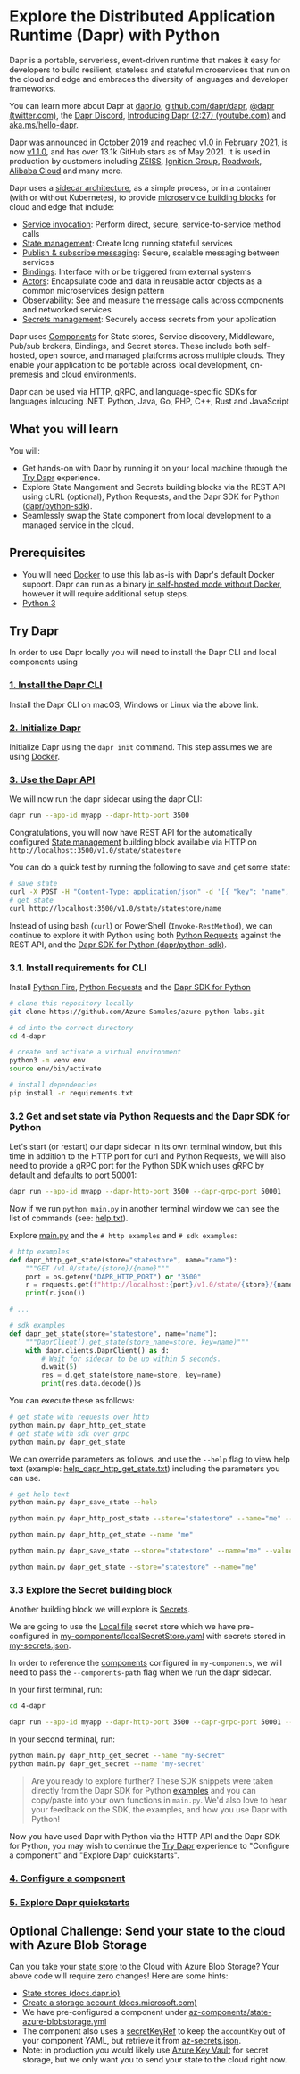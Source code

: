 # Explore the Distributed Application Runtime (Dapr) with Python

Dapr is a portable, serverless, event-driven runtime that makes it easy for developers to build resilient, stateless and stateful microservices that run on the cloud and edge and embraces the diversity of languages and developer frameworks.

You can learn more about Dapr at [dapr.io](https://dapr.io), [github.com/dapr/dapr](https://github.com/dapr/dapr), [@dapr (twitter.com)](https://twitter.com/dapr), the [Dapr Discord](https://aka.ms/dapr-discord),  [Introducing Dapr (2:27) (youtube.com)](https://youtu.be/9o9iDAgYBA8) and [aka.ms/hello-dapr](https://aka.ms/hello-dapr).

Dapr was announced in [October 2019](https://cloudblogs.microsoft.com/opensource/2019/10/16/announcing-dapr-open-source-project-build-microservice-applications/) and [reached v1.0 in February 2021](https://blog.dapr.io/posts/2021/02/17/announcing-dapr-v1.0/), is now [v1.1.0](https://twitter.com/daprdev/status/1378015524672704512?s=20), and has over 13.1k GitHub stars as of May 2021. It is used in production by customers including [ZEISS](https://customers.microsoft.com/en-us/story/1336089737047375040-zeiss-accelerates-cloud-first-development-on-azure-and-streamlines-order-processing), [Ignition Group](https://customers.microsoft.com/en-us/story/1335733425802443016-ignition-group-speeds-development-and-payment-processing-using-dapr-and-azure), [Roadwork](https://blog.dapr.io/posts/2021/02/09/running-dapr-in-production-at-roadwork/), [Alibaba Cloud](https://blog.dapr.io/posts/2021/03/19/how-alibaba-is-using-dapr/) and many more.


Dapr uses a [sidecar architecture](https://docs.dapr.io/concepts/overview/#sidecar-architecture), as a simple process, or in a container (with or without Kubernetes), to provide [microservice building blocks](https://docs.dapr.io/concepts/overview/#microservice-building-blocks-for-cloud-and-edge) for cloud and edge that include:

- [Service invocation](https://docs.dapr.io/developing-applications/building-blocks/service-invocation/): Perform direct, secure, service-to-service method calls
- [State management](https://docs.dapr.io/developing-applications/building-blocks/state-management/): Create long running stateful services
- [Publish & subscribe messaging](https://docs.dapr.io/developing-applications/building-blocks/pubsub/): Secure, scalable messaging between services
- [Bindings](https://docs.dapr.io/developing-applications/building-blocks/bindings/): Interface with or be triggered from external systems
- [Actors](https://docs.dapr.io/developing-applications/building-blocks/actors/): Encapsulate code and data in reusable actor objects as a common microservices design pattern
- [Observability](https://docs.dapr.io/developing-applications/building-blocks/observability/): See and measure the message calls across components and networked services
- [Secrets management](https://docs.dapr.io/developing-applications/building-blocks/secrets/): Securely access secrets from your application

Dapr uses [Components](https://docs.dapr.io/concepts/components-concept/) for State stores, Service discovery, Middleware, Pub/sub brokers, Bindings, and Secret stores. These include both self-hosted, open source, and managed platforms across multiple clouds. They enable your application to be portable across local development, on-premesis and cloud environments.

Dapr can be used via HTTP, gRPC, and language-specific SDKs for languages inlcuding .NET, Python, Java, Go, PHP, C++, Rust and JavaScript


## What you will learn

You will:
- Get hands-on with Dapr by running it on your local machine through the [Try Dapr](https://docs.dapr.io/getting-started/) experience.
- Explore State Mangement and Secrets building blocks via the REST API using cURL (optional), Python Requests, and the Dapr SDK for Python ([dapr/python-sdk](https://github.com/dapr/python-sdk)).
- Seamlessly swap the State component from local development to a managed service in the cloud. 

## Prerequisites
- You will need [Docker](https://docs.docker.com/get-docker/) to use this lab as-is with Dapr's default Docker support. Dapr can run as a binary [in self-hosted mode without Docker](https://docs.dapr.io/operations/hosting/self-hosted/self-hosted-no-docker/), however it will require additional setup steps.
- [Python 3](https://www.python.org/downloads/)

## Try Dapr

In order to use Dapr locally you will need to install the Dapr CLI and local components using 

### [1. Install the Dapr CLI](https://docs.dapr.io/getting-started/install-dapr-cli/)

Install the Dapr CLI on macOS, Windows or Linux via the above link.

### [2. Initialize Dapr](https://docs.dapr.io/getting-started/install-dapr-selfhost/)

Initialize Dapr using the `dapr init` command. This step assumes we are using [Docker](https://docs.docker.com/get-docker/).

### [3. Use the Dapr API](https://docs.dapr.io/getting-started/get-started-api/)

We will now run the dapr sidecar using the dapr CLI:

```bash
dapr run --app-id myapp --dapr-http-port 3500
```

Congratulations, you will now have REST API for the automatically configured [State management](https://docs.dapr.io/developing-applications/building-blocks/state-management/state-management-overview/) building block available via HTTP on `http://localhost:3500/v1.0/state/statestore`

You can do a quick test by running the following to save and get some state:

```bash
# save state
curl -X POST -H "Content-Type: application/json" -d '[{ "key": "name", "value": "Bruce Wayne"}]' http://localhost:3500/v1.0/state/statestore`
# get state
curl http://localhost:3500/v1.0/state/statestore/name
```

Instead of using bash (`curl`) or PowerShell (`Invoke-RestMethod`), we can continue to explore it with Python using both [Python Requests](https://docs.python-requests.org/en/master/) against the REST API, and the [Dapr SDK for Python (dapr/python-sdk)](https://github.com/dapr/python-sdk).

### 3.1. Install requirements for CLI

Install [Python Fire](https://github.com/google/python-fire#installation), [Python Requests](https://docs.python-requests.org/en/master/user/install/#install) and the [Dapr SDK for Python](https://github.com/dapr/python-sdk#install-dapr-python-sdk)

```bash
# clone this repository locally
git clone https://github.com/Azure-Samples/azure-python-labs.git

# cd into the correct directory
cd 4-dapr

# create and activate a virtual environment
python3 -m venv env
source env/bin/activate

# install dependencies
pip install -r requirements.txt
```

### 3.2 Get and set state via Python Requests and the Dapr SDK for Python

Let's start (or restart) our dapr sidecar in its own terminal window, but this time in addition to the HTTP port for curl and Python Requests, we will also need to provide a gRPC port for the Python SDK which uses gRPC by default and [defaults to port 50001](https://github.com/dapr/python-sdk/blob/master/dapr/conf/global_settings.py#L16):

```bash
dapr run --app-id myapp --dapr-http-port 3500 --dapr-grpc-port 50001
```

Now if we run `python main.py` in another terminal window we can see the list of commands (see: [help.txt](help.txt)).

Explore [main.py](main.py) and the `# http examples` and `# sdk examples`:

```python
# http examples
def dapr_http_get_state(store="statestore", name="name"):
    """GET /v1.0/state/{store}/{name}"""
    port = os.getenv("DAPR_HTTP_PORT") or "3500"
    r = requests.get(f"http://localhost:{port}/v1.0/state/{store}/{name}")
    print(r.json())

# ...

# sdk examples
def dapr_get_state(store="statestore", name="name"):
    """DaprClient().get_state(store_name=store, key=name)"""
    with dapr.clients.DaprClient() as d:
        # Wait for sidecar to be up within 5 seconds.
        d.wait(5)
        res = d.get_state(store_name=store, key=name)
        print(res.data.decode())s
```

You can execute these as follows:

```bash
# get state with requests over http
python main.py dapr_http_get_state
# get state with sdk over grpc
python main.py dapr_get_state
```

We can override parameters as follows, and use the `--help` flag to view help text (example: [help_dapr_http_get_state.txt](help_dapr_http_get_state.txt)) including the parameters you can use.

```bash
# get help text
python main.py dapr_save_state --help

python main.py dapr_http_post_state --store="statestore" --name="me" --value="hello" 

python main.py dapr_http_get_state --name "me"

python main.py dapr_save_state --store="statestore" --name="me" --value="world" 

python main.py dapr_get_state --store="statestore" --name="me"
```

### 3.3 Explore the Secret building block

Another building block we will explore is [Secrets](https://docs.dapr.io/developing-applications/building-blocks/secrets/secrets-overview/).

We are going to use the [Local file](https://docs.dapr.io/developing-applications/building-blocks/secrets/howto-secrets/#set-up-a-secret-store) secret store which we have pre-configured in [my-components/localSecretStore.yaml](my-components/localSecretStore.yaml) with secrets stored in [my-secrets.json](my-secrets.json).

In order to reference the [components](https://docs.dapr.io/concepts/components-concept/) configured in `my-components`, we will need to pass the `--components-path` flag when we run the dapr sidecar.

In your first terminal, run:

```bash
cd 4-dapr

dapr run --app-id myapp --dapr-http-port 3500 --dapr-grpc-port 50001 --components-path ./my-components
```

In your second terminal, run:

```bash
python main.py dapr_http_get_secret --name "my-secret"
python main.py dapr_get_secret --name "my-secret"
```

> Are you ready to explore further? These SDK snippets were taken directly from the Dapr SDK for Python [examples](https://github.com/dapr/python-sdk/tree/master/examples) and you can copy/paste into your own functions in `main.py`. We'd also love to hear your feedback on the SDK, the examples, and how you use Dapr with Python!

Now you have used Dapr with Python via the HTTP API and the Dapr SDK for Python, you may wish to continue the [Try Dapr](https://docs.dapr.io/getting-started/) experience to "Configure a component" and "Explore Dapr quickstarts".

### [4. Configure a component](https://docs.dapr.io/getting-started/get-started-component/)

### [5. Explore Dapr quickstarts](https://docs.dapr.io/getting-started/quickstarts/)

## Optional Challenge: Send your state to the cloud with Azure Blob Storage 

Can you take your [state store](https://docs.dapr.io/developing-applications/building-blocks/state-management/state-management-overview/) to the Cloud with Azure Blob Storage? Your above code will require zero changes! Here are some hints:

- [State stores (docs.dapr.io)](https://docs.dapr.io/reference/components-reference/supported-state-stores/#microsoft-azure)
- [Create a storage account (docs.microsoft.com)](https://docs.microsoft.com/azure/storage/common/storage-account-create?tabs=azure-portal)
- We have pre-configured a component under [az-components/state-azure-blobstorage.yml](az-components/state-azure-blobstorage.yml)
- The component also uses a [secretKeyRef](https://docs.dapr.io/operations/components/component-secrets/#referencing-secrets) to keep the `accountKey` out of your component YAML, but retrieve it from [az-secrets.json](az-secrets.json). 
- Note: in production you would likely use [Azure Key Vault](https://docs.dapr.io/reference/components-reference/supported-secret-stores/azure-keyvault/) for secret storage, but we only want you to send your state to the cloud right now.

